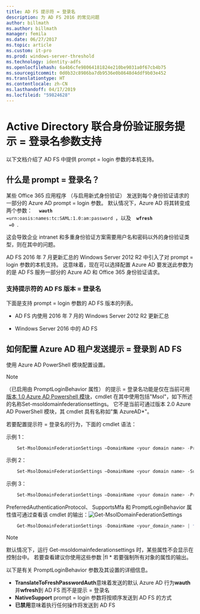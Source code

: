 ```yaml
---
title: AD FS 提示符 = 登录名
description: 为 AD FS 2016 的常见问题
author: billmath
ms.author: billmath
manager: femila
ms.date: 06/27/2017
ms.topic: article
ms.custom: it-pro
ms.prod: windows-server-threshold
ms.technology: identity-adfs
ms.openlocfilehash: 6a4b6cfe98064181824e210be9031a0f67cb4b75
ms.sourcegitcommit: 0d0b32c8986ba7db9536e0b8648d4ddf9b03e452
ms.translationtype: HT
ms.contentlocale: zh-CN
ms.lasthandoff: 04/17/2019
ms.locfileid: "59824628"
---
```

# <a name="active-directory-federation-services-promptlogin-parameter-support"></a>Active Directory 联合身份验证服务提示 = 登录名参数支持
以下文档介绍了 AD FS 中提供 prompt = login 参数的本机支持。

## <a name="what-is-promptlogin"></a>什么是 prompt = 登录名？  

某些 Office 365 应用程序 （与启用新式身份验证） 发送到每个身份验证请求的一部分的 Azure AD prompt = login 参数。  默认情况下，Azure AD 将其转变成两个参数： <code> <b> wauth </b> =urn:oasis:names:tc:SAML:1.0:am:password </code>，以及<code> <b> wfresh </b> =0 </code>.

这会导致企业 intranet 和多重身份验证方案需要用户名和密码以外的身份验证类型，则在其中的问题。  

AD FS 2016 年 7 月更新汇总的 Windows Server 2012 R2 中引入了对 prompt = login 参数的本机支持。  这意味着，现在可以选择配置 Azure AD 要发送此参数为的是 AD FS 服务一部分的 Azure AD 和 Office 365 身份验证请求。

### <a name="ad-fs-versions-that-support-promptlogin"></a>支持提示符的 AD FS 版本 = 登录名
下面是支持 prompt = login 参数的 AD FS 版本的列表。

- AD FS 内使用 2016 年 7 月的 Windows Server 2012 R2 更新汇总

- Windows Server 2016 中的 AD FS

## <a name="how-do-to-configure-your-azure-ad-tenant-to-send-promptlogin-to-ad-fs"></a>如何配置 Azure AD 租户发送提示 = 登录到 AD FS

使用 Azure AD PowerShell 模块配置设置。

> [!NOTE]
> （已启用由 PromptLoginBehavior 属性） 的提示 = 登录名功能是仅在当前可用[版本 1.0 Azure AD Powershell 模块](https://connect.microsoft.com/site1164/Downloads/DownloadDetails.aspx?DownloadID=59185)，cmdlet 在其中使用包括"Msol"，如下所述的名称Set-msoldomainfederationsettings。  它不是当前可通过版本 2.0 Azure AD PowerShell 模块，其 cmdlet 具有名称如"集 AzureAD\*"。

若要配置提示符 = 登录名的行为，下面的 cmdlet 语法：

示例 1：
```powershell
    Set-MsolDomainFederationSettings –DomainName <your domain name> -PreferredAuthenticationProtocol <your current protocol setting> 
```

示例 2：
```powershell
    Set-MsolDomainFederationSettings –DomainName <your domain name> -SupportsMfa <$True|$False>
```

示例 3：
```powershell
    Set-MsolDomainFederationSettings –DomainName <your domain name> -PromptLoginBehavior <TranslateToFreshPasswordAuth|NativeSupport|Disabled>
```

 
 PreferredAuthenticationProtocol、 SupportsMfa 和 PromptLoginBehavior 属性值可通过查看该 cmdlet 的输出：![Get-MsolDomainFederationSettings](media/AD-FS-Prompt-Login/GetMsol.png)
```powershell
    Get-MsolDomainFederationSettings -DomainName <your_domain_name> | fl *
 ```
> [!NOTE]
> 默认情况下，运行 Get-msoldomainfederationsettings 时，某些属性不会显示在控制台中。  若要查看建议你使用这些参数 |fl * 若要强制所有对象的属性的输出。


以下是有关 PromptLoginBehavior 参数及其设置的详细信息。
   
   - <b>TranslateToFreshPasswordAuth</b>意味着发送的默认 Azure AD 行为<b>wauth</b>并<b>wfresh</b>到 AD FS 而不是提示 = 登录名
   - <b>NativeSupport</b> prompt = login 参数将按顺序发送到 AD FS 的方式
   - <b>已禁用</b>意味着执行任何操作将发送到 AD FS

